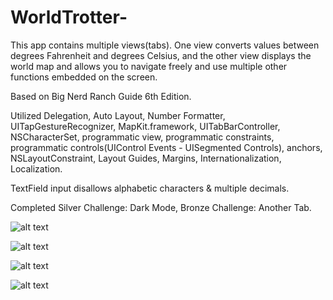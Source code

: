 # WorldTrotter-
This app contains multiple views(tabs). One view converts values between degrees Fahrenheit and degrees Celsius, and the other view displays the world map and allows you to navigate freely and use multiple other functions embedded on the screen.

Based on Big Nerd Ranch Guide 6th Edition. 

Utilized Delegation, Auto Layout, Number Formatter, UITapGestureRecognizer, MapKit.framework, UITabBarController, NSCharacterSet, programmatic view, programmatic constraints, programmatic controls(UIControl Events - UISegmented Controls), anchors, NSLayoutConstraint, Layout Guides, Margins, Internationalization, Localization. 

TextField input disallows alphabetic characters & multiple decimals.

Completed Silver Challenge: Dark Mode, Bronze Challenge: Another Tab. 


![alt text](https://cloud.githubusercontent.com/assets/26378494/26763357/4d8321ac-4984-11e7-98a4-05adf3d13a43.png) 

![alt text](https://cloud.githubusercontent.com/assets/26378494/26776081/59903d78-4a0a-11e7-8d1e-7150de76972e.png) 

![alt text](https://cloud.githubusercontent.com/assets/26378494/26585614/36d60cac-457f-11e7-8962-0804d1b6e53a.png) 

![alt text](https://user-images.githubusercontent.com/26378494/27039164-be1fa598-4fbf-11e7-87ca-a64de38460f9.png) 
